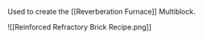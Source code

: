 Used to create the [[Reverberation Furnace]] Multiblock.

![[Reinforced Refractory Brick Recipe.png]]